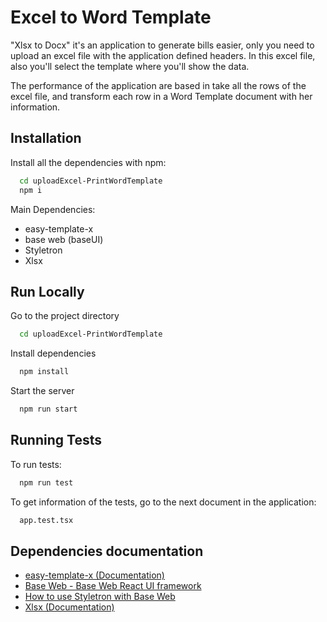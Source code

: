 
# Excel to Word Template

"Xlsx to Docx" it's an application to generate bills easier, only you need to upload an excel file with the application defined headers. In this excel file, also you'll select the template where you'll show the data.

The performance of the application are based in take all the rows of the excel file, and transform each row in a Word Template document with her information.




## Installation

Install all the dependencies with npm:

```bash
  cd uploadExcel-PrintWordTemplate
  npm i
```

Main Dependencies:

- easy-template-x
- base web (baseUI)
- Styletron
- Xlsx
## Run Locally

Go to the project directory

```bash
  cd uploadExcel-PrintWordTemplate
```

Install dependencies

```bash
  npm install
```

Start the server

```bash
  npm run start
```


## Running Tests

To run tests:

```bash
  npm run test
```

To get information of the tests, go to the next document in the application:

```bash
  app.test.tsx
```

## Dependencies documentation

- [easy-template-x (Documentation)](https://github.com/alonrbar/easy-template-x)
- [Base Web - Base Web React UI framework](https://baseweb.design/)
- [How to use Styletron with Base Web](https://baseweb.design/components/use-styletron/)
- [Xlsx (Documentation)](https://www.npmjs.com/package/xlsx)


